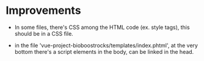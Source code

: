 # Improvements

* In some files, there's CSS among the HTML code (ex. style tags), this should be in a CSS file.

* in the file 'vue-project-bioboostrocks/templates/index.phtml', at the very bottom there's a script elements in the body,
can be linked in the head.
      

